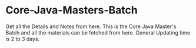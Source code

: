 # Core-Java-Masters-Batch
Get all the Details and Notes from here. This is the Core Java Master's Batch and all the materials can be fetched from here. General Updating time is 2 to 3 days.
